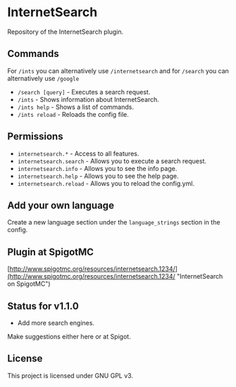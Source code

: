 InternetSearch
==============

Repository of the InternetSearch plugin.

## Commands

For `/ints` you can alternatively use `/internetsearch`
and for `/search` you can alternatively use `/google`

- `/search [query]` - Executes a search request.
- `/ints` - Shows information about InternetSearch.
- `/ints help` - Shows a list of commands.
- `/ints reload` - Reloads the config file.

## Permissions

- `internetsearch.*` - Access to all features.
- `internetsearch.search` - Allows you to execute a search request.
- `internetsearch.info` - Allows you to see the info page.
- `internetsearch.help` - Allows you to see the help page.
- `internetsearch.reload` - Allows you to reload the config.yml.

## Add your own language

Create a new language section under the `language_strings` section
in the config.

## Plugin at SpigotMC

[http://www.spigotmc.org/resources/internetsearch.1234/](http://www.spigotmc.org/resources/internetsearch.1234/ "InternetSearch on SpigotMC")

## Status for v1.1.0

 * Add more search engines.

 Make suggestions either here or at Spigot.

## License

This project is licensed under GNU GPL v3.